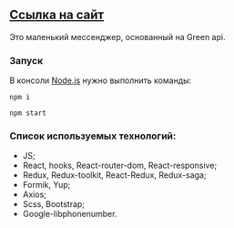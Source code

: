 ## [Ссылка на сайт](https://illustrious-beignet-431c90.netlify.app)

Это маленький мессенджер, основанный на Green api.

### Запуск

В консоли [Node.js](https://nodejs.org/en) нужно выполнить команды:

`npm i`

`npm start`

### Список используемых технологий:
- JS;
- React, hooks, React-router-dom, React-responsive;
- Redux, Redux-toolkit, React-Redux, Redux-saga;
- Formik, Yup;
- Axios;
- Scss, Bootstrap;
- Google-libphonenumber.
